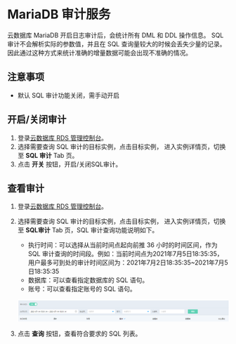 # MariaDB 审计服务
云数据库 MariaDB 开启日志审计后，会统计所有 DML 和 DDL 操作信息。
SQL 审计不会解析实际的参数值，并且在 SQL 查询量较大的时候会丢失少量的记录。因此通过这种方式来统计准确的增量数据可能会出现不准确的情况。

## 注意事项
* 默认 SQL 审计功能关闭，需手动开启

## 开启/关闭审计
1. 登录[云数据库 RDS 管理控制台](https://rds-console.jdcloud.com/rds/database)。  
2. 选择需要查询 SQL 审计的目标实例，点击目标实例， 进入实例详情页，切换至 **SQL 审计** Tab 页。
3. 点击 **开关** 按钮，开启/关闭SQL审计。

## 查看审计
1. 登录[云数据库 RDS 管理控制台](https://rds-console.jdcloud.com/database)。  
2. 选择需要查询 SQL 审计的目标实例，点击目标实例， 进入实例详情页，切换至 **SQL审计** Tab 页，SQL 审计查询功能说明如下。  
    * 执行时间：可以选择从当前时间点起向前推 36 小时的时间区间，作为 SQL 审计查询的时间段。例如：当前时间点为2021年7月5日18:35:35，用户最多可到处的审计时间区间为：2021年7月2日18:35:35~2021年7月5日18:35:35
    * 数据库：可以查看指定数据库的 SQL 语句。
    * 账号：可以查看指定账号的 SQL 语句。

    ![截图](../../../../../image/RDS/Audit.png)

3. 点击 **查询** 按钮，查看符合要求的 SQL 列表。
